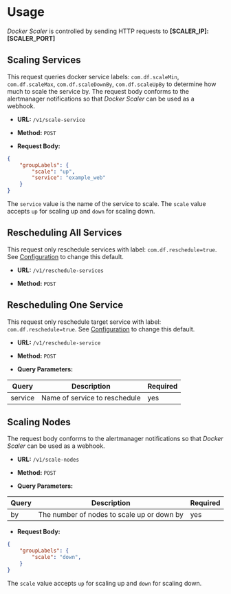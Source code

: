 # Usage

*Docker Scaler* is controlled by sending HTTP requests to **[SCALER_IP]:[SCALER_PORT]**

## Scaling Services

This request queries docker service labels: `com.df.scaleMin`, `com.df.scaleMax`, `com.df.scaleDownBy`, `com.df.scaleUpBy` to determine how much to scale the service by. The request body conforms to the alertmanager notifications so that *Docker Scaler* can be used as a webhook.

- **URL:**
    `/v1/scale-service`

- **Method:**
    `POST`

- **Request Body:**

```json
{
    "groupLabels": {
        "scale": "up",
        "service": "example_web"
    }
}
```

The `service` value is the name of the service to scale. The `scale` value accepts `up` for scaling up and `down` for scaling down.

## Rescheduling All Services

This request only reschedule services with label: `com.df.reschedule=true`. See [Configuration](configuration.md) to change this default.

- **URL:**
    `/v1/reschedule-services`

- **Method:**
    `POST`

## Rescheduling One Service

This request only reschedule target service with label: `com.df.reschedule=true`. See [Configuration](configuration.md) to change this default.

- **URL:**
    `/v1/reschedule-service`

- **Method:**
    `POST`

- **Query Parameters:**

| Query   | Description                   | Required |
|---------|-------------------------------|----------|
| service | Name of service to reschedule | yes      |

## Scaling Nodes

The request body conforms to the alertmanager notifications so that *Docker Scaler* can be used as a webhook.

- **URL:**
    `/v1/scale-nodes`

- **Method:**
    `POST`

- **Query Parameters:**

| Query | Description                                | Required |
|-------|--------------------------------------------|----------|
| by    | The number of nodes to scale up or down by | yes      |

- **Request Body:**

```json
{
    "groupLabels": {
        "scale": "down",
    }
}
```

The `scale` value accepts `up` for scaling up and `down` for scaling down.
